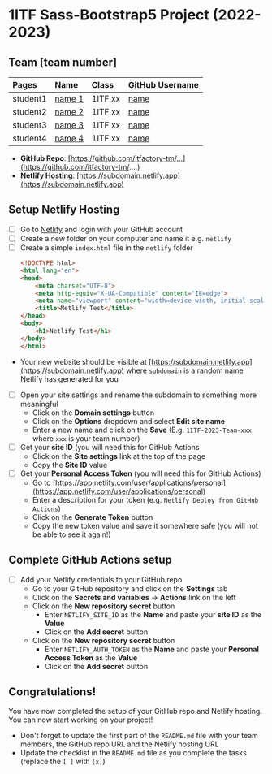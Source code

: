 # 1ITF Sass-Bootstrap5 Project (2022-2023)

## Team [team number]

| Pages    | Name                                  | Class   | GitHub Username                 |
|:---------|:--------------------------------------| :------ | :------------------------------ |
| student1 | [name 1](mailto:john.doe@example.com) | 1ITF xx | [name](https://github.com/name) |
| student2 | [name 2](mailto:john.doe@example.com) | 1ITF xx | [name](https://github.com/name) |
| student3 | [name 3](mailto:john.doe@example.com) | 1ITF xx | [name](https://github.com/name) |
| student4 | [name 4](mailto:john.doe@example.com) | 1ITF xx | [name](https://github.com/name) |

- **GitHub Repo**: [https://github.com/itfactory-tm/...](https://github.com/itfactory-tm/....)
- **Netlify Hosting**: [https://subdomain.netlify.app](https://subdomain.netlify.app)

## Setup Netlify Hosting
- [ ] Go to [Netlify](https://www.netlify.com/) and login with your GitHub account
- [ ] Create a new folder on your computer and name it e.g. `netlify`
- [ ] Create a simple `index.html` file in the `netlify` folder
    ```html
    <!DOCTYPE html>
    <html lang="en">
    <head>
        <meta charset="UTF-8">
        <meta http-equiv="X-UA-Compatible" content="IE=edge">
        <meta name="viewport" content="width=device-width, initial-scale=1.0">
        <title>Netlify Test</title>
    </head>
    <body>
        <h1>Netlify Test</h1>
    </body>
    </html>
    ```
- Your new website should be visible at [https://subdomain.netlify.app](https://subdomain.netlify.app) where `subdomain` is a random name Netlify has generated for you
- [ ] Open your site settings and rename the subdomain to something more meaningful
  - Click on the **Domain settings** button
  - Click on the **Options** dropdown and select **Edit site name**
  - Enter a new name and click on the **Save** (E.g. `1ITF-2023-Team-xxx` where `xxx` is your team number)
- [ ] Get your **site ID** (you will need this for GitHub Actions
  - Click on the **Site settings** link at the top of the page
  - Copy the **Site ID** value
- [ ] Get your **Personal Access Token** (you will need this for GitHub Actions)
  - Go to [https://app.netlify.com/user/applications/personal](https://app.netlify.com/user/applications/personal)
  - Enter a description for your token (e.g. `Netlify Deploy from GitHub Actions`)
  - Click on the **Generate Token** button
  - Copy the new token value and save it somewhere safe (you will not be able to see it again!)

## Complete GitHub Actions setup
- [ ] Add your Netlify credentials to your GitHub repo
  - Go to your GitHub repository and click on the **Settings** tab
  - Click on the **Secrets and variables** -> **Actions** link on the left
  - Click on the **New repository secret** button
    - Enter `NETLIFY_SITE_ID` as the **Name** and paste your **site ID** as the **Value**
    - Click on the **Add secret** button
  - Click on the **New repository secret** button
    - Enter `NETLIFY_AUTH_TOKEN` as the **Name** and paste your **Personal Access Token** as the **Value**
    - Click on the **Add secret** button
    
## Congratulations!
You have now completed the setup of your GitHub repo and Netlify hosting.  
You can now start working on your project!  

- Don't forget to update the first part of the `README.md` file with your team members, the GitHub repo URL and the Netlify hosting URL
- Update the checklist in the `README.md` file as you complete the tasks (replace the `[ ]` with `[x]`)
